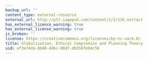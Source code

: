 ```yaml
---
backup_url: ''
content_type: external-resource
external_url: http://plt.sagepub.com/content/1/2/116.extract
has_external_licence_warning: true
has_external_license_warning: true
is_broken: ''
license: https://creativecommons.org/licenses/by-nc-sa/4.0/
title: Globalization, Ethical Compromise and Planning Theory
uid: ef3ef4da-8b48-486c-88d7-db556fe84c56
---
```

